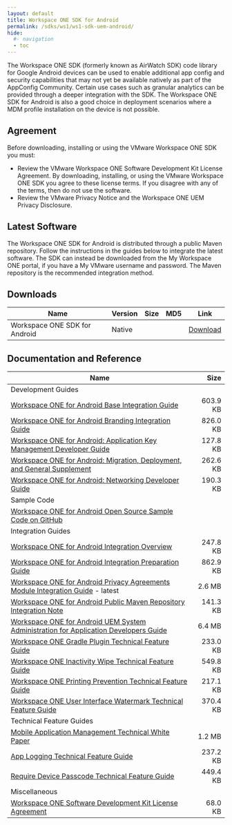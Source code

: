 ```yaml
---
layout: default
title: Workspace ONE SDK for Android
permalink: /sdks/ws1/ws1-sdk-uem-android/
hide:
  #- navigation
  - toc
---
```


The Workspace ONE SDK (formerly known as AirWatch SDK) code library for Google Android devices can be used to enable additional app config and security capabilities that may not yet be available natively as part of the AppConfig Community. Certain use cases such as granular analytics can be provided through a deeper integration with the SDK. The Workspace ONE SDK for Android is also a good choice in deployment scenarios where a MDM profile installation on the device is not possible.

## Agreement
Before downloading, installing or using the VMware Workspace ONE SDK you must:
* Review the VMware Workspace ONE Software Development Kit License Agreement. By downloading, installing, or using the VMware Workspace ONE SDK you agree to these license terms. If you disagree with any of the terms, then do not use the software.
* Review the VMware Privacy Notice and the Workspace ONE UEM Privacy Disclosure.

## Latest Software
The Workspace ONE SDK for Android is distributed through a public Maven repository. Follow the instructions in the guides below to integrate the latest software. The SDK can instead be downloaded from the My Workspace ONE portal, if you have a My VMware username and password. The Maven repository is the recommended integration method.

## Downloads
| Name | Version | Size | MD5 | Link |
| --- | --- | --- | --- | --- |
| Workspace ONE SDK for Android | Native |  |  | [Download](https://my.workspaceone.com/products/Workspace-ONE-SDK/Android/v24.01/awall) |

## Documentation and Reference
| Name | Size |
| --- | ---:|
| Development Guides |  |
| [Workspace ONE for Android Base Integration Guide](./guides/WorkspaceONE_Android_BaseIntegration.pdf) | 603.9 KB |
| [Workspace ONE for Android Branding Integration Guide](./guides/WorkspaceONE_Android_Branding.pdf) | 826.0 KB |
| [Workspace ONE for Android: Application Key Management Developer Guide](./guides/WS1AndroidDeveloperGuideKeyManagement.pdf) | 127.8 KB |
| [Workspace ONE for Android: Migration, Deployment, and General Supplement](./guides//WS1AndroidDeveloperGuideSupplement.pdf) | 262.6 KB |
| [Workspace ONE for Android: Networking Developer Guide](./guides/WS1AndroidDeveloperGuideNetworking.pdf) | 190.3 KB |
| Sample Code |  |
| [Workspace ONE for Android Open Source Sample Code on GitHub](https://github.com/euc-dev/ws1-sdk-integration-samples) |  |
| Integration Guides |  |
| [Workspace ONE for Android Integration Overview](./guides/WorkspaceONE_Android_IntegrationOverview.pdf) | 247.8 KB |
| [Workspace ONE for Android Integration Preparation Guide](./guides/WorkspaceONE_Android_IntegrationPreparation.pdf) | 862.9 KB |
| [Workspace ONE for Android Privacy Agreements Module Integration Guide](./guides/WorkspaceONE_Android_Privacy.pdf) - latest | 2.6 MB |
| [Workspace ONE for Android Public Maven Repository Integration Note](./guides/WorkspaceONE_Android_PublicMavenNote.pdf) | 141.3 KB |
| [Workspace ONE for Android UEM System Administration for Application Developers Guide](./guides/WorkspaceONE_Android_UEMSysAdminForAppDevs.pdf) | 6.4 MB |
| [Workspace ONE Gradle Plugin Technical Feature Guide](./guides/WorkspaceONEGradlePlugin.pdf) | 233.0 KB |
| [Workspace ONE Inactivity Wipe Technical Feature Guide](./guides/InactivityWipe.pdf) | 549.8 KB |
| [Workspace ONE Printing Prevention Technical Feature Guide](./guides/PrintingPrevention.pdf) | 217.1 KB |
| [Workspace ONE User Interface Watermark Technical Feature Guide](./guides/UserInterfaceWatermark.pdf) | 370.4 KB |
| Technical Feature Guides |  |
| [Mobile Application Management Technical White Paper](./general/MobileApplicationManagement.pdf) | 1.2 MB |
| [App Logging Technical Feature Guide](./guides/AppLogging.pdf) | 237.2 KB |
| [Require Device Passcode Technical Feature Guide](./guides/RequireDevicePasscode.pdf) | 449.4 KB |
| Miscellaneous |  |
| [Workspace ONE Software Development Kit License Agreement](./misc/VMwareWorkspaceONESDKLicenseAgreement.pdf) | 68.0 KB	 |
